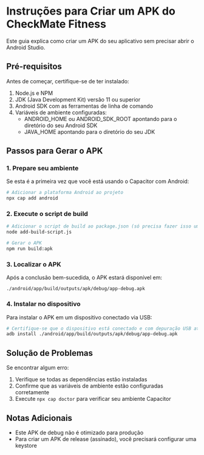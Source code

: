 
# Instruções para Criar um APK do CheckMate Fitness

Este guia explica como criar um APK do seu aplicativo sem precisar abrir o Android Studio.

## Pré-requisitos

Antes de começar, certifique-se de ter instalado:

1. Node.js e NPM
2. JDK (Java Development Kit) versão 11 ou superior
3. Android SDK com as ferramentas de linha de comando
4. Variáveis de ambiente configuradas:
   - ANDROID_HOME ou ANDROID_SDK_ROOT apontando para o diretório do seu Android SDK
   - JAVA_HOME apontando para o diretório do seu JDK

## Passos para Gerar o APK

### 1. Prepare seu ambiente

Se esta é a primeira vez que você está usando o Capacitor com Android:

```bash
# Adicionar a plataforma Android ao projeto
npx cap add android
```

### 2. Execute o script de build

```bash
# Adicionar o script de build ao package.json (só precisa fazer isso uma vez)
node add-build-script.js

# Gerar o APK
npm run build:apk
```

### 3. Localizar o APK

Após a conclusão bem-sucedida, o APK estará disponível em:
```
./android/app/build/outputs/apk/debug/app-debug.apk
```

### 4. Instalar no dispositivo

Para instalar o APK em um dispositivo conectado via USB:

```bash
# Certifique-se que o dispositivo está conectado e com depuração USB ativada
adb install ./android/app/build/outputs/apk/debug/app-debug.apk
```

## Solução de Problemas

Se encontrar algum erro:

1. Verifique se todas as dependências estão instaladas
2. Confirme que as variáveis de ambiente estão configuradas corretamente
3. Execute `npx cap doctor` para verificar seu ambiente Capacitor

## Notas Adicionais

- Este APK de debug não é otimizado para produção
- Para criar um APK de release (assinado), você precisará configurar uma keystore

